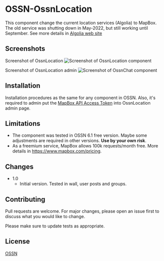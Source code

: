 # OSSN-OssnLocation

This component change the current location services (Algolia) to MapBox. The old service was shutting down in May-2022, but still working until September. See more details in [Algolia web site](https://www.algolia.com/blog/product/sunsetting-our-places-feature/)

## Screenshots
Screenshot of OssnLocation
![Screenshot of OssnLocation component](https://www.rafaelamorim.com.br/temp/OssnLocation.png)

Screenshot of OssnLocation admin 
![Screenshot of OssnChat component](https://www.rafaelamorim.com.br/temp/ImagesInMessage1.png)

## Installation

Installation procedures as the same for any component in OSSN. Also, it's required to admin put the [MapBox API Access Token](https://account.mapbox.com/access-tokens/) into OssnLocation admin page. 

## Limitations

* The component was tested in OSSN 6.1 free version. Maybe some adjustments are required in other versions. **Use by your own risk**.
* As a freemium service, MapBox allows 100k requests/month free. More details in https://www.mapbox.com/pricing.

## Changes

- 1.0
    - Initial version. Tested in wall, user posts and groups.

## Contributing
Pull requests are welcome. For major changes, please open an issue first to discuss what you would like to change.

Please make sure to update tests as appropriate.

## License
[OSSN](http://www.opensource-socialnetwork.org/licence)